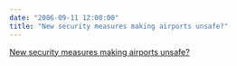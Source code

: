 ```yaml
---
date: "2006-09-11 12:00:00"
title: "New security measures making airports unsafe?"
---
```


[New security measures making airports unsafe?](/lemire/blog/2006/09-11-new-security-measures-making-airports-unsafe)

